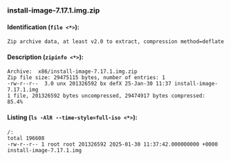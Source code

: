 ### install-image-7.17.1.img.zip
#### Identification (`file <*>`):
```
Zip archive data, at least v2.0 to extract, compression method=deflate
```
#### Description (`zipinfo <*>`):
```
Archive:  x86/install-image-7.17.1.img.zip
Zip file size: 29475115 bytes, number of entries: 1
-rw-r--r--  3.0 unx 201326592 bx defX 25-Jan-30 11:37 install-image-7.17.1.img
1 file, 201326592 bytes uncompressed, 29474917 bytes compressed:  85.4%
```
#### Listing (`ls -AlR --time-style=full-iso <*>`):
```
/:
total 196608
-rw-r--r-- 1 root root 201326592 2025-01-30 11:37:42.000000000 +0000 install-image-7.17.1.img
```


